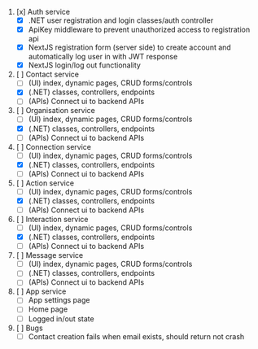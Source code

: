 1. [x] Auth service
   - [x] .NET user registration and login classes/auth controller
   - [x] ApiKey middleware to prevent unauthorized access to registration api
   - [x] NextJS registration form (server side) to create account and automatically log user in with JWT response
   - [x] NextJS login/log out functionality
2. [ ] Contact service
   - [ ] (UI) index, dynamic pages, CRUD forms/controls
   - [x] (.NET) classes, controllers, endpoints
   - [ ] (APIs) Connect ui to backend APIs
3. [ ] Organisation service
   - [ ] (UI) index, dynamic pages, CRUD forms/controls
   - [x] (.NET) classes, controllers, endpoints
   - [ ] (APIs) Connect ui to backend APIs
4. [ ] Connection service
   - [ ] (UI) index, dynamic pages, CRUD forms/controls
   - [x] (.NET) classes, controllers, endpoints
   - [ ] (APIs) Connect ui to backend APIs
5. [ ] Action service
   - [ ] (UI) index, dynamic pages, CRUD forms/controls
   - [x] (.NET) classes, controllers, endpoints
   - [ ] (APIs) Connect ui to backend APIs
6. [ ] Interaction service
   - [ ] (UI) index, dynamic pages, CRUD forms/controls
   - [x] (.NET) classes, controllers, endpoints
   - [ ] (APIs) Connect ui to backend APIs
7. [ ] Message service
   - [ ] (UI) index, dynamic pages, CRUD forms/controls
   - [ ] (.NET) classes, controllers, endpoints
   - [ ] (APIs) Connect ui to backend APIs
8. [ ] App service
   - [ ] App settings page
   - [ ] Home page
   - [ ] Logged in/out state
9. [ ] Bugs
   - [ ] Contact creation fails when email exists, should return not crash
